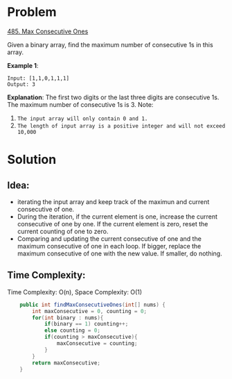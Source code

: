 # Problem
[485. Max Consecutive Ones](https://leetcode.com/problems/max-consecutive-ones/)

Given a binary array, find the maximum number of consecutive 1s in this array.

**Example 1**:
```text
Input: [1,1,0,1,1,1]
Output: 3
```
**Explanation**: The first two digits or the last three digits are consecutive 1s.
    The maximum number of consecutive 1s is 3.
Note:

1. ```The input array will only contain 0 and 1.```
2. ```The length of input array is a positive integer and will not exceed 10,000```


# Solution
## Idea:
* iterating the input array and keep track of the maximun and current consecutive of one.
* During the iteration, if the current element is one, increase the current consecutive of one by one. If the current element is zero, reset the current counting of one to zero. 
* Comparing and updating the current consecutive of one and the maximum consecutive of one in each loop. If bigger, replace the maximum consecutive of one with the new value. If smaller, do nothing.
##  Time Complexity:
Time Complexity: O(n), Space Complexity: O(1)

```java
    public int findMaxConsecutiveOnes(int[] nums) {
        int maxConsecutive = 0, counting = 0;
        for(int binary : nums){
            if(binary == 1) counting++;
            else counting = 0;
            if(counting > maxConsecutive){
                maxConsecutive = counting;
            }
        }
        return maxConsecutive;
    }
```
